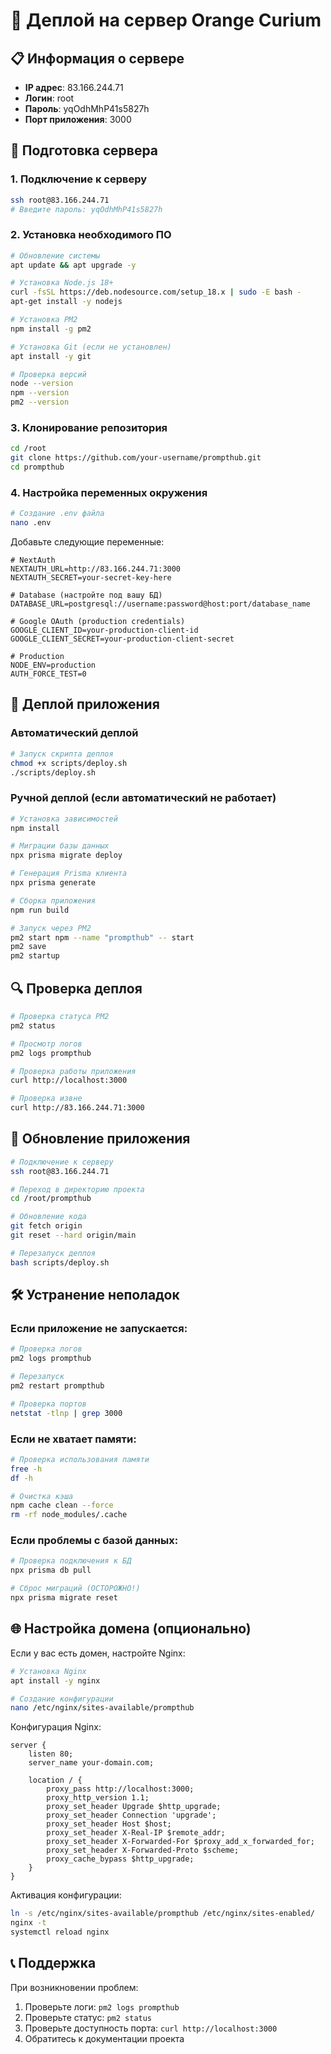 # 🚀 Деплой на сервер Orange Curium

## 📋 Информация о сервере
- **IP адрес**: 83.166.244.71
- **Логин**: root
- **Пароль**: yqOdhMhP41s5827h
- **Порт приложения**: 3000

## 🔧 Подготовка сервера

### 1. Подключение к серверу
```bash
ssh root@83.166.244.71
# Введите пароль: yqOdhMhP41s5827h
```

### 2. Установка необходимого ПО
```bash
# Обновление системы
apt update && apt upgrade -y

# Установка Node.js 18+
curl -fsSL https://deb.nodesource.com/setup_18.x | sudo -E bash -
apt-get install -y nodejs

# Установка PM2
npm install -g pm2

# Установка Git (если не установлен)
apt install -y git

# Проверка версий
node --version
npm --version
pm2 --version
```

### 3. Клонирование репозитория
```bash
cd /root
git clone https://github.com/your-username/prompthub.git
cd prompthub
```

### 4. Настройка переменных окружения
```bash
# Создание .env файла
nano .env
```

Добавьте следующие переменные:
```env
# NextAuth
NEXTAUTH_URL=http://83.166.244.71:3000
NEXTAUTH_SECRET=your-secret-key-here

# Database (настройте под вашу БД)
DATABASE_URL=postgresql://username:password@host:port/database_name

# Google OAuth (production credentials)
GOOGLE_CLIENT_ID=your-production-client-id
GOOGLE_CLIENT_SECRET=your-production-client-secret

# Production
NODE_ENV=production
AUTH_FORCE_TEST=0
```

## 🚀 Деплой приложения

### Автоматический деплой
```bash
# Запуск скрипта деплоя
chmod +x scripts/deploy.sh
./scripts/deploy.sh
```

### Ручной деплой (если автоматический не работает)
```bash
# Установка зависимостей
npm install

# Миграции базы данных
npx prisma migrate deploy

# Генерация Prisma клиента
npx prisma generate

# Сборка приложения
npm run build

# Запуск через PM2
pm2 start npm --name "prompthub" -- start
pm2 save
pm2 startup
```

## 🔍 Проверка деплоя

```bash
# Проверка статуса PM2
pm2 status

# Просмотр логов
pm2 logs prompthub

# Проверка работы приложения
curl http://localhost:3000

# Проверка извне
curl http://83.166.244.71:3000
```

## 🔄 Обновление приложения

```bash
# Подключение к серверу
ssh root@83.166.244.71

# Переход в директорию проекта
cd /root/prompthub

# Обновление кода
git fetch origin
git reset --hard origin/main

# Перезапуск деплоя
bash scripts/deploy.sh
```

## 🛠️ Устранение неполадок

### Если приложение не запускается:
```bash
# Проверка логов
pm2 logs prompthub

# Перезапуск
pm2 restart prompthub

# Проверка портов
netstat -tlnp | grep 3000
```

### Если не хватает памяти:
```bash
# Проверка использования памяти
free -h
df -h

# Очистка кэша
npm cache clean --force
rm -rf node_modules/.cache
```

### Если проблемы с базой данных:
```bash
# Проверка подключения к БД
npx prisma db pull

# Сброс миграций (ОСТОРОЖНО!)
npx prisma migrate reset
```

## 🌐 Настройка домена (опционально)

Если у вас есть домен, настройте Nginx:

```bash
# Установка Nginx
apt install -y nginx

# Создание конфигурации
nano /etc/nginx/sites-available/prompthub
```

Конфигурация Nginx:
```nginx
server {
    listen 80;
    server_name your-domain.com;

    location / {
        proxy_pass http://localhost:3000;
        proxy_http_version 1.1;
        proxy_set_header Upgrade $http_upgrade;
        proxy_set_header Connection 'upgrade';
        proxy_set_header Host $host;
        proxy_set_header X-Real-IP $remote_addr;
        proxy_set_header X-Forwarded-For $proxy_add_x_forwarded_for;
        proxy_set_header X-Forwarded-Proto $scheme;
        proxy_cache_bypass $http_upgrade;
    }
}
```

Активация конфигурации:
```bash
ln -s /etc/nginx/sites-available/prompthub /etc/nginx/sites-enabled/
nginx -t
systemctl reload nginx
```

## 📞 Поддержка

При возникновении проблем:
1. Проверьте логи: `pm2 logs prompthub`
2. Проверьте статус: `pm2 status`
3. Проверьте доступность порта: `curl http://localhost:3000`
4. Обратитесь к документации проекта

